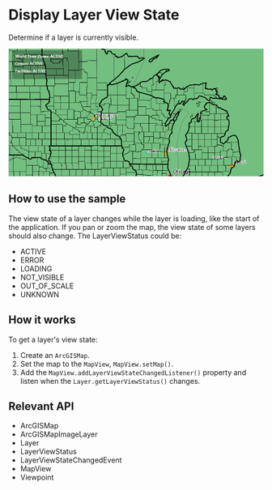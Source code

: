 # Display Layer View State

Determine if a layer is currently visible.

<img src="DisplayLayerViewState.png"/>

## How to use the sample

The view state of a layer changes while the layer is loading, like the start of the application. If you pan or zoom the map, the view state of some layers should also change.
  The LayerViewStatus could be:
  
  * ACTIVE
  * ERROR
  * LOADING
  * NOT_VISIBLE
  * OUT_OF_SCALE
  * UNKNOWN
  

## How it works

To get a layer's view state:


  1. Create an `ArcGISMap`.
  2. Set the map to the `MapView`, `MapView.setMap()`.
  3. Add the `MapView.addLayerViewStateChangedListener()` property and listen when the `Layer.getLayerViewStatus()` changes.


## Relevant API


  * ArcGISMap
  * ArcGISMapImageLayer
  * Layer
  * LayerViewStatus
  * LayerViewStateChangedEvent
  * MapView
  * Viewpoint

